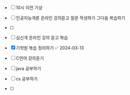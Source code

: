 - [ ] 10시 이전 기상

- [ ] 인공지능개론 온라인 강의듣고 질문 작성하기 그다음 복습하기
- [ ] 
- [ ] 심신개 온라인 강의 듣고 복습
- [x] 기학원 복습 정리하기 ✅ 2024-03-13
- [ ] C언어 강의듣기
- [ ] java 공부하기 
- [ ] cs 공부하기 
- [ ] 
